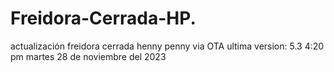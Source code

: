 # Freidora-Cerrada-HP.
actualización freidora cerrada henny penny via OTA
ultima version: 5.3 4:20 pm martes 28 de noviembre del 2023
